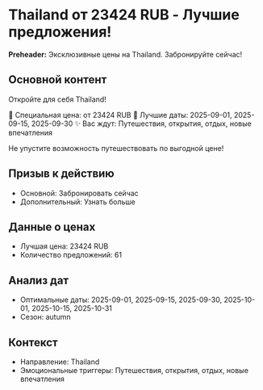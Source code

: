 # Thailand от 23424 RUB - Лучшие предложения!

**Preheader:** Эксклюзивные цены на Thailand. Забронируйте сейчас!

## Основной контент

Откройте для себя Thailand!

🌟 Специальная цена: от 23424 RUB
📅 Лучшие даты: 2025-09-01, 2025-09-15, 2025-09-30
✨ Вас ждут: Путешествия, открытия, отдых, новые впечатления

Не упустите возможность путешествовать по выгодной цене!

## Призыв к действию

- Основной: Забронировать сейчас
- Дополнительный: Узнать больше

## Данные о ценах

- Лучшая цена: 23424 RUB
- Количество предложений: 61

## Анализ дат

- Оптимальные даты: 2025-09-01, 2025-09-15, 2025-09-30, 2025-10-01, 2025-10-15, 2025-10-31
- Сезон: autumn

## Контекст

- Направление: Thailand
- Эмоциональные триггеры: Путешествия, открытия, отдых, новые впечатления

